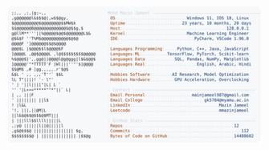 <picture>
  <source srcset="https://raw.githubusercontent.com/mmazinjameel/mmazinjameel/main/dark_mode.svg?v=1758795061" media="(prefers-color-scheme: dark)">
  <img src="https://raw.githubusercontent.com/mmazinjameel/mmazinjameel/main/light_mode.svg?v=1758795061">
</picture>

